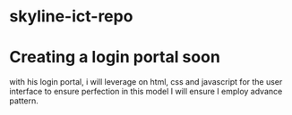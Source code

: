 # skyline-ict-repo

# Creating a login portal soon 
with his  login portal, i will leverage on  html, css and javascript for the user interface
to ensure perfection in this model I will ensure I employ advance pattern.
